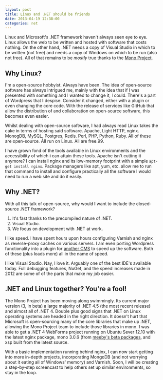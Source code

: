 ```yaml
---
layout: post
title: Linux and .NET should be friends
date: 2013-04-19 12:38:00
categories: net
---
```


Linux and Microsoft's .NET framework haven't always seen eye to eye. Linux allows the web to be written and hosted with software that costs nothing. On the other hand, .NET needs a copy of Visual Studio in which to be written (not free) and needs a copy of Windows on which to be run (also not free). All of that remains to be _mostly_ true thanks to the [Mono Project](http://www.mono-project.org).

## Why Linux?

I'm a open-source hobbyist. Always have been. The idea of open-source software has always intrigued me, mainly with the idea that if I was presented with something and I wanted to change it, I could. There's a part of Wordpress that I despise. Consider it changed, either with a plugin or even changing the core code. With the release of services like GitHub that allow the distribution of and collaboration on open-source software, this becomes even easier.

Whilst dealing with open-source software, I had always read Linux takes the cake in terms of hosting said software. Apache, Light HTTP, nginx. MonogDB, MySQL, Postgres, Redis. Perl, PHP, Python, Ruby. All of these are open-source. All run on Linux. All are free.99.

I have grown fond of the tools available in Linux environments and the accessibility of which i can attain these tools. Apache isn't cutting it anymore? I can install nginx and its low-memory footprint with a simple `apt-get install nginx`. Package managers like apt, yum, etc. allow me to run that command to install and configure practically all the software I would need to run a web site and do it easily.

## Why .NET?

With all this talk of open-source, why would I want to include the closed-source .NET framework?

1. It's fast thanks to the precompiled nature of .NET.
2. Visual Studio.
3. We focus on development with .NET at work.

I like speed. I have spent hours upon hours configuring Varnish and nginx as reverse-proxy caches on various servers. I am even porting Wordpress functionality into a plugin for [another CMS](https://github.com/slogsdon/unamed) to speed up the software. Both of these (plus loads more) all in the name of speed.

I like Visual Studio. Nay, I love it. Arguably one of the best IDE's available today. Full debugging features, NuGet, and the speed increases made in 2012 are some of of the parts that make my job easier.

## .NET and Linux together? You're a fool!

The Mono Project has been moving along swimmingly. Its current major version (3, in beta) a large majority of .NET 4.5 (the most recent release) and almost all of .NET 4. Double plus good signs that .NET on Linux operating systems are headed in the right direction. It doesn't hurt that Microsoft is open-sourcing many of the core libraries that make up .NET, allowing the Mono Project team to include those libraries in mono. I was able to get a .NET 4 WebForms project running on Ubuntu Sever 12.10 with the latest nginx package, mono 3.0.6 (from [meeby's beta packages](https://www.meebey.net/posts/mono_3.0_preview_debian_ubuntu_packages/), and xsp built from the latest source.

With a basic implementation running behind nginx, I can now start getting into more in-depth projects, incorporating MongoDB (and not worrying about it eating all of Windows' memory) and Varnish. Soon, I will be creating a step-by-step screencast to help others set up similar environments, so stay in the loop.
